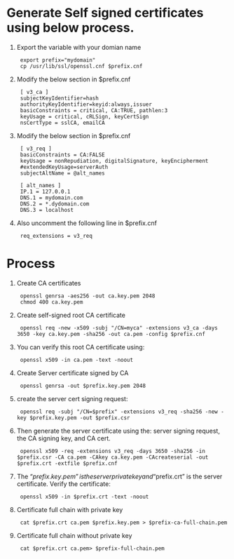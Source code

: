 # Generate Self signed certificates using below process.

1. Export the variable with your domian name

		export prefix="mydomain"
		cp /usr/lib/ssl/openssl.cnf $prefix.cnf

2. Modify the below section in $prefix.cnf

		[ v3_ca ]
		subjectKeyIdentifier=hash
		authorityKeyIdentifier=keyid:always,issuer
		basicConstraints = critical, CA:TRUE, pathlen:3
		keyUsage = critical, cRLSign, keyCertSign
		nsCertType = sslCA, emailCA

3. Modify the below section in $prefix.cnf

		[ v3_req ]
		basicConstraints = CA:FALSE
		keyUsage = nonRepudiation, digitalSignature, keyEncipherment
		#extendedKeyUsage=serverAuth
		subjectAltName = @alt_names

		[ alt_names ]
		IP.1 = 127.0.0.1
		DNS.1 = mydomain.com 
		DNS.2 = *.dydomain.com
		DNS.3 = localhost

4. Also uncomment the following line in $prefix.cnf

		req_extensions = v3_req

# Process

1. Create CA certificates

		openssl genrsa -aes256 -out ca.key.pem 2048
		chmod 400 ca.key.pem

2. Create self-signed root CA certificate

		openssl req -new -x509 -subj "/CN=myca" -extensions v3_ca -days 3650 -key ca.key.pem -sha256 -out ca.pem -config $prefix.cnf

3. You can verify this root CA certificate using:
	
		openssl x509 -in ca.pem -text -noout

4. Create Server certificate signed by CA

		openssl genrsa -out $prefix.key.pem 2048

5. create the server cert signing request:

		openssl req -subj "/CN=$prefix" -extensions v3_req -sha256 -new -key $prefix.key.pem -out $prefix.csr

6. Then generate the server certificate using the: server signing request, the CA signing key, and CA cert.

		openssl x509 -req -extensions v3_req -days 3650 -sha256 -in $prefix.csr -CA ca.pem -CAkey ca.key.pem -CAcreateserial -out $prefix.crt -extfile $prefix.cnf

7. The “$prefix.key.pem” is the server private key and “$prefix.crt” is the server certificate.  Verify the certificate:

		openssl x509 -in $prefix.crt -text -noout

8. Certificate full chain with private key

		cat $prefix.crt ca.pem $prefix.key.pem > $prefix-ca-full-chain.pem

9. Certificate full chain without private key

		cat $prefix.crt ca.pem> $prefix-full-chain.pem